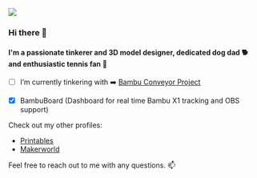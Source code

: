 ![](https://komarev.com/ghpvc/?username=T0NYZ0&style=flat-square)


### Hi there 👋
#### I'm a passionate tinkerer and 3D model designer, dedicated dog dad 🐕 and enthusiastic tennis fan 🎾



- [ ] I’m currently tinkering with :arrow_right: [Bambu Conveyor Project](https://github.com/t0nyz0/Bambu-Poop-Conveyor-ESP32)
- [x] BambuBoard (Dashboard for real time Bambu X1 tracking and OBS support)





Check out my other profiles:
- [Printables](https://www.printables.com/@tonyz)
- [Makerworld](https://makerworld.com/en/@t0nyz)


Feel free to reach out to me with any questions. 📫
